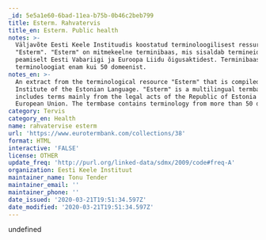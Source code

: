 ```yaml
---
_id: 5e5a1e60-6bad-11ea-b75b-0b46c2beb799
title: Esterm. Rahvatervis
title_en: Esterm. Public health
notes: >-
  Väljavõte Eesti Keele Instituudis koostatud terminoloogilisest ressursist
  "Esterm". "Esterm" on mitmekeelne terminibaas, mis sisaldab termineid
  peamiselt Eesti Vabariigi ja Euroopa Liidu õigusaktidest. Terminibaas sisaldab
  terminoloogiat enam kui 50 domeenist.
notes_en: >-
  An extract from the terminological resource "Esterm" that is compiled in the
  Institute of the Estonian Language. "Esterm" is a multilingual termbase which
  includes terms mainly from the legal acts of the Republic of Estonia and the
  European Union. The termbase contains terminology from more than 50 domains.
category: Tervis
category_en: Health
name: rahvatervise esterm
url: 'https://www.eurotermbank.com/collections/38'
format: HTML
interactive: 'FALSE'
license: OTHER
update_freq: 'http://purl.org/linked-data/sdmx/2009/code#freq-A'
organization: Eesti Keele Instituut
maintainer_name: Tonu Tender
maintainer_email: ''
maintainer_phone: ''
date_issued: '2020-03-21T19:51:34.597Z'
date_modified: '2020-03-21T19:51:34.597Z'
---
```

undefined
